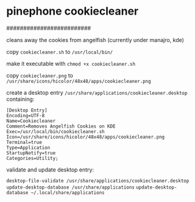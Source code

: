 # pinephone cookiecleaner
#########################

cleans away the cookies from angelfish (currently under manajro, kde)

copy ```cookiecleaner.sh``` to ```/usr/local/bin/```

make it executable with ```chmod +x cookiecleaner.sh```

copy ```cookiecleaner.png``` to ```/usr/share/icons/hicolor/48x48/apps/cookiecleaner.png```

create a desktop entry ```/usr/share/applications/cookiecleaner.desktop``` containing:

```
[Desktop Entry]
Encoding=UTF-8
Name=Cookiecleaner
Comment=Removes Angelfish Cookies on KDE
Exec=/usr/local/bin/cookiecleaner.sh
Icon=/usr/share/icons/hicolor/48x48/apps/cookiecleaner.png
Terminal=true
Type=Application
StartupNotify=true
Categories=Utility;

```

validate and update desktop entry:

```desktop-file-validate /usr/share/applications/cookiecleaner.desktop```
```update-desktop-database /usr/share/applications```
```update-desktop-database ~/.local/share/applications```

